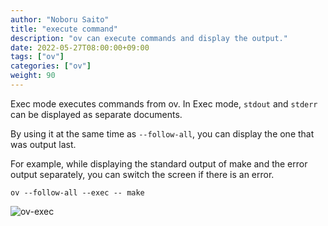 ```yaml
---
author: "Noboru Saito"
title: "execute command"
description: "ov can execute commands and display the output."
date: 2022-05-27T08:00:00+09:00
tags: ["ov"]
categories: ["ov"]
weight: 90
---
```


Exec mode executes commands from ov. In Exec mode,
`stdout` and `stderr` can be displayed as separate documents.

By using it at the same time as `--follow-all`,
you can display the one that was output last.

For example, while displaying the standard output of make and the error output separately,
you can switch the screen if there is an error.

```console
ov --follow-all --exec -- make
```

![ov-exec](/ov/ov-exec.gif)

